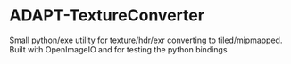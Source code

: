 # ADAPT-TextureConverter
Small python/exe utility for texture/hdr/exr converting to tiled/mipmapped. Built with OpenImageIO and for testing the python bindings
